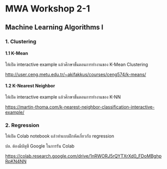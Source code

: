 # MWA Workshop 2-1
## Machine Learning Algorithms I

### 1. Clustering

#### 1.1 K-Mean

ให้เปิด interactive example แล้วศึกษาขั้นตอนการทำงานของ K-Mean Clustering

http://user.ceng.metu.edu.tr/~akifakkus/courses/ceng574/k-means/


#### 1.2 K-Nearest Neighbor

ให้เปิด interactive example แล้วศึกษาขั้นตอนการทำงานของ K-NN

https://martin-thoma.com/k-nearest-neighbor-classification-interactive-example/


### 2. Regression

ให้เปิด Colab notebook แล้วทำแบบฝึกหัดเกี่ยวกับ regression

ปล. ต้องมีบัญชี Google ในการรัน Colab

https://colab.research.google.com/drive/1nRWORJ5rQYTXrXd0_FDoMBghpRpKN4NN
